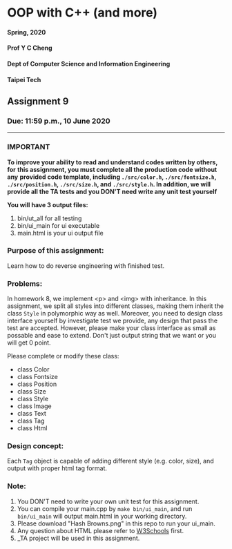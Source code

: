 # OOP with C++ (and more)
#### Spring, 2020
#### Prof Y C Cheng
#### Dept of Computer Science and Information Engineering
#### Taipei Tech

## Assignment 9

### Due: 11:59 p.m., 10 June 2020
-------

### IMPORTANT
**To improve your ability to read and understand codes written by others, for**
**this assignment, you must complete all the production code without any**
**provided code template, including `./src/color.h`, `./src/fontsize.h`,**
**`./src/position.h`, `./src/size.h`, and `./src/style.h`. In addition, we will**
**provide all the TA tests and you DON'T need write any unit test yourself**

**You will have 3 output files:**
1. bin/ut_all for all testing
2. bin/ui_main for ui executable
3. main.html is your ui output file


### Purpose of this assignment:
Learn how to do reverse engineering with finished test.


### Problems:
In homework 8, we implement \<p\> and \<img\> with inheritance. In this
assignment, we split all styles into different classes, making them inherit the
class `Style` in polymorphic way as well.
Moreover, you need to design class interface yourself by investigate test we
provide, any design that pass the test are accepted. However, please make your
class interface as small as possable and ease to extend. Don't just output
string that we want or you will get 0 point.

Please complete or modify these class:
- class Color
- class Fontsize
- class Position
- class Size
- class Style
- class Image
- class Text
- class Tag
- class Html


### Design concept:
Each `Tag` object is capable of adding different style (e.g. color, size), and
output with proper html tag format.


### Note:
1. You DON'T need to write your own unit test for this assignment.
2. You can compile your main.cpp by `make bin/ui_main`, and run `bin/ui_main`
will output main.html in your working directory.
3. Please download "Hash Browns.png" in this repo to run your ui_main.
4. Any question about HTML please refer to [W3Schools](https://www.w3schools.com/)
first.
5. \_TA project will be used in this assignment.
